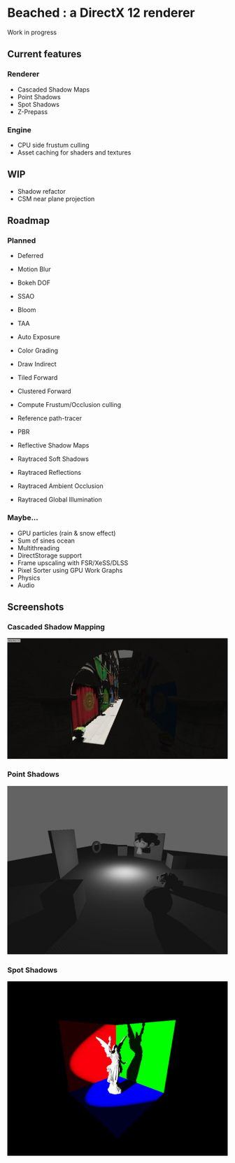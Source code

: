 # Beached : a DirectX 12 renderer

Work in progress

## Current features

### Renderer
- Cascaded Shadow Maps
- Point Shadows
- Spot Shadows
- Z-Prepass

### Engine
- CPU side frustum culling
- Asset caching for shaders and textures

## WIP

- Shadow refactor
- CSM near plane projection

## Roadmap

### Planned
- Deferred
- Motion Blur
- Bokeh DOF
- SSAO
- Bloom
- TAA
- Auto Exposure
- Color Grading

- Draw Indirect
- Tiled Forward
- Clustered Forward
- Compute Frustum/Occlusion culling

- Reference path-tracer
- PBR
- Reflective Shadow Maps

- Raytraced Soft Shadows
- Raytraced Reflections
- Raytraced Ambient Occlusion
- Raytraced Global Illumination

### Maybe...

- GPU particles (rain & snow effect)
- Sum of sines ocean
- Multithreading
- DirectStorage support
- Frame upscaling with FSR/XeSS/DLSS
- Pixel Sorter using GPU Work Graphs
- Physics
- Audio

## Screenshots

### Cascaded Shadow Mapping
![CSM](.github/CSM.png)

### Point Shadows

![PointShadows](.github/PS.png)

### Spot Shadows

![SpotShadows](.github/SS.png)
